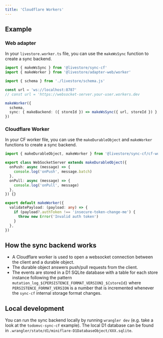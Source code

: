 ```yaml
---
title: 'Cloudflare Workers'
---
```


## Example

### Web adapter

In your `livestore.worker.ts` file, you can use the `makeWsSync` function to create a sync backend.

```ts
import { makeWsSync } from '@livestore/sync-cf'
import { makeWorker } from '@livestore/adapter-web/worker'

import { schema } from './livestore/schema.js'

const url = 'ws://localhost:8787'
// const url = 'https://websocket-server.your-user.workers.dev

makeWorker({
  schema,
  sync: { makeBackend: ({ storeId }) => makeWsSync({ url, storeId }) },
})
```

### Cloudflare Worker

In your CF worker file, you can use the `makeDurableObject` and `makeWorker` functions to create a sync backend.

```ts
import { makeDurableObject, makeWorker } from '@livestore/sync-cf/cf-worker'

export class WebSocketServer extends makeDurableObject({
  onPush: async (message) => {
    console.log('onPush', message.batch)
  },
  onPull: async (message) => {
    console.log('onPull', message)
  },
}) {}

export default makeWorker({
  validatePayload: (payload: any) => {
    if (payload?.authToken !== 'insecure-token-change-me') {
      throw new Error('Invalid auth token')
    }
  },
})

```

## How the sync backend works

- A Cloudflare worker is used to open a websocket connection between the client and a durable object.
- The durable object answers push/pull requests from the client.
- The events are stored in a D1 SQLite database with a table for each store instance following the pattern `mutation_log_${PERSISTENCE_FORMAT_VERSION}_${storeId}` where `PERSISTENCE_FORMAT_VERSION` is a number that is incremented whenever the `sync-cf` internal storage format changes.

## Local development

You can run the sync backend locally by running `wrangler dev` (e.g. take a look at the `todomvc-sync-cf` example). The local D1 database can be found in `.wrangler/state/d1/miniflare-D1DatabaseObject/XXX.sqlite`.